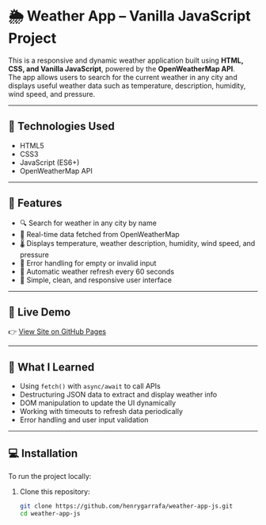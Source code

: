 # 🌦️ Weather App – Vanilla JavaScript Project

This is a responsive and dynamic weather application built using **HTML, CSS, and Vanilla JavaScript**, powered by the **OpenWeatherMap API**.  
The app allows users to search for the current weather in any city and displays useful weather data such as temperature, description, humidity, wind speed, and pressure.

---

## 🔧 Technologies Used

- HTML5  
- CSS3  
- JavaScript (ES6+)  
- OpenWeatherMap API  

---

## 🎯 Features

- 🔍 Search for weather in any city by name  
- 📡 Real-time data fetched from OpenWeatherMap  
- 🌡️ Displays temperature, weather description, humidity, wind speed, and pressure  
- 🚫 Error handling for empty or invalid input  
- 🔁 Automatic weather refresh every 60 seconds  
- 🎨 Simple, clean, and responsive user interface

---

## 🚀 Live Demo

👉 [View Site on GitHub Pages](https://henrygarrafa.github.io/weather-app-js/)

---

## 🧠 What I Learned

- Using `fetch()` with `async/await` to call APIs  
- Destructuring JSON data to extract and display weather info  
- DOM manipulation to update the UI dynamically  
- Working with timeouts to refresh data periodically  
- Error handling and user input validation  

---

## 💻 Installation

To run the project locally:

1. Clone this repository:
   ```bash
   git clone https://github.com/henrygarrafa/weather-app-js.git
   cd weather-app-js
